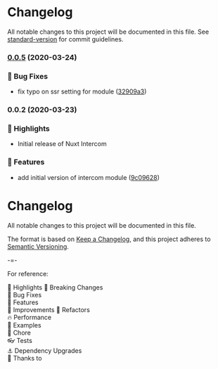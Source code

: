 # Changelog

All notable changes to this project will be documented in this file. See [standard-version](https://github.com/conventional-changelog/standard-version) for commit guidelines.

### [0.0.5](https://github.com/hex-digital/nuxt-intercom/compare/v0.0.4...v0.0.5) (2020-03-24)


### 🐛 Bug Fixes

* fix typo on ssr setting for module ([32909a3](https://github.com/hex-digital/nuxt-intercom/commit/32909a3fb47ed8884284f6c416d8f66b7e7dbd35))

### 0.0.2 (2020-03-23)


### 🌟 Highlights
- Initial release of Nuxt Intercom

### 🚀 Features

* add initial version of intercom module ([9c09628](https://github.com/hex-digital/nuxt-intercom/commit/9c096287b13286a3fdd64811fe7ec4608565adf9))

# Changelog
All notable changes to this project will be documented in this file.

The format is based on [Keep a Changelog](https://keepachangelog.com/en/1.0.0/),
and this project adheres to [Semantic Versioning](https://semver.org/spec/v2.0.0.html).

-=-

For reference:

🌟 Highlights
🚨 Breaking Changes  
🐛 Bug Fixes  
🚀 Features  
🦄️ Improvements
💅 Refactors  
🔥 Performance  
📝 Examples  
🏡 Chore  
👓 Tests  
⚓ Dependency Upgrades  
💖 Thanks to  
